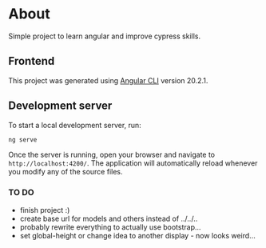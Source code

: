 # About

Simple project to learn angular and improve cypress skills.

## Frontend

This project was generated using [Angular CLI](https://github.com/angular/angular-cli) version 20.2.1.

## Development server

To start a local development server, run:

```bash
ng serve
```

Once the server is running, open your browser and navigate to `http://localhost:4200/`. The application will automatically reload whenever you modify any of the source files.

### TO DO

- finish project :)
- create base url for models and others instead of ../../..
- probably rewrite everything to actually use bootstrap...
- set global-height or change idea to another display - now looks weird...